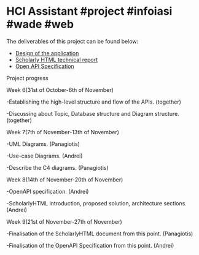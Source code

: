 # HCI Assistant #project #infoiasi #wade #web

The deliverables of this project can be found below:
- [Design of the application](Diagrams/)
- [Scholarly HTML technical report](https://github.com/andreiprepelita/HCI-Assistant/tree/main/Scholarly%20HTML/Technical%20Report#:~:text=/-,Technical%20Report/,-Go%20to%20file)
- [Open API Specification](https://app.swaggerhub.com/apis/ANDREIPREP999_1/HCI_Template/1.0.0)




 
 Project progress

Week 6(31st of October-6th of November)

-Establishing the high-level structure and flow of the APIs. (together)

-Discussing about Topic, Database structure and Diagram structure. (together)

Week 7(7th of November-13th of November)

-UML Diagrams. (Panagiotis)

-Use-case Diagrams. (Andrei)

-Describe the C4 diagrams. (Panagiotis)

Week 8(14th of November-20th of November)

-OpenAPI specification. (Andrei)

-ScholarlyHTML introduction, proposed solution, architecture sections. (Andrei)

Week 9(21st of November-27th of November)

-Finalisation of the ScholarlyHTML document from this point. (Panagiotis)

-Finalisation of the OpenAPI Specification from this point. (Andrei)
